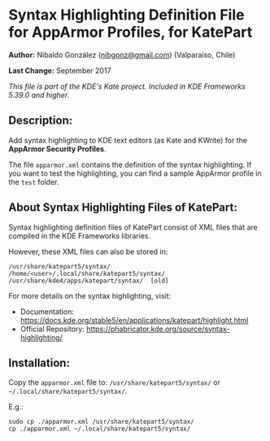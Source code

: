 # Syntax Highlighting Definition File for AppArmor Profiles, for KatePart

**Author:** Nibaldo González (<nibgonz@gmail.com>) (Valparaíso, Chile)

**Last Change:** September 2017

*This file is part of the KDE's Kate project. Included in KDE Frameworks 5.39.0 and higher.*

## Description:

Add syntax highlighting to KDE text editors (as Kate and KWrite) 
for the **AppArmor Security Profiles**.

The file `apparmor.xml` contains the definition of the syntax highlighting. 
If you want to test the highlighting, you can find a sample AppArmor profile 
in the `test` folder.

## About Syntax Highlighting Files of KatePart:

Syntax highlighting definition files of KatePart consist of XML files 
that are compiled in the KDE Frameworks libraries.

However, these XML files can also be stored in:

	/usr/share/katepart5/syntax/
	/home/<user>/.local/share/katepart5/syntax/
	/usr/share/kde4/apps/katepart/syntax/  [old]

For more details on the syntax highlighting, visit:
* Documentation: https://docs.kde.org/stable5/en/applications/katepart/highlight.html
* Official Repository: https://phabricator.kde.org/source/syntax-highlighting/

## Installation:

Copy the `apparmor.xml` file to: `/usr/share/katepart5/syntax/` or `~/.local/share/katepart5/syntax/`.

E.g.:

	sudo cp ./apparmor.xml /usr/share/katepart5/syntax/
	cp ./apparmor.xml ~/.local/share/katepart5/syntax/

